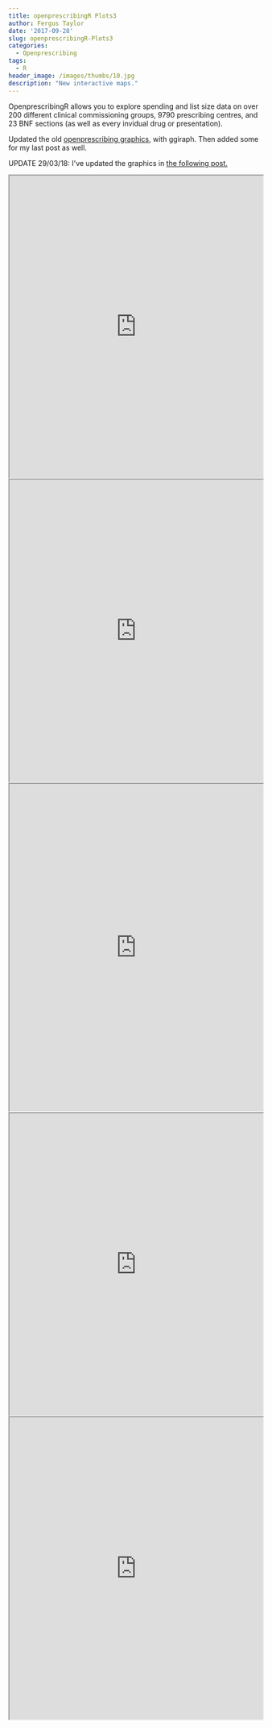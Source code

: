 ```yaml
---
title: openprescribingR Plots3
author: Fergus Taylor
date: '2017-09-28'
slug: openprescribingR-Plots3
categories:
  - Openprescribing
tags:
  - R
header_image: /images/thumbs/10.jpg
description: "New interactive maps."
---
```


OpenprescribingR allows you to explore spending and list size data on over 200 different clinical commissioning groups, 9790 prescribing centres, and 23 BNF sections (as well as every invidual drug or presentation).

Updated the old [openprescribing graphics](https://fergustaylor.github.io/post/openprescribingr-plots2/), with ggiraph.
Then added some for my last post as well.

UPDATE 29/03/18: I've updated the graphics in [the following post.](https://fergustaylor.github.io/post/openprescribingr-plots-updated/)

<iframe src="https://fergustaylor.github.io/blogimages/post10image.html" width="100%" height="600px">
</iframe>

<iframe src="https://fergustaylor.github.io/blogimages/post10image2.html" width="100%" height="600px">
</iframe>

<iframe src="https://fergustaylor.github.io/blogimages/post10image3.html" width="100%" height="650px">
</iframe>

<iframe src="https://fergustaylor.github.io/blogimages/post10image4.html" width="100%" height="600px">
</iframe>

<iframe src="https://fergustaylor.github.io/blogimages/post10image5.html" width="100%" height="600px">
</iframe>
